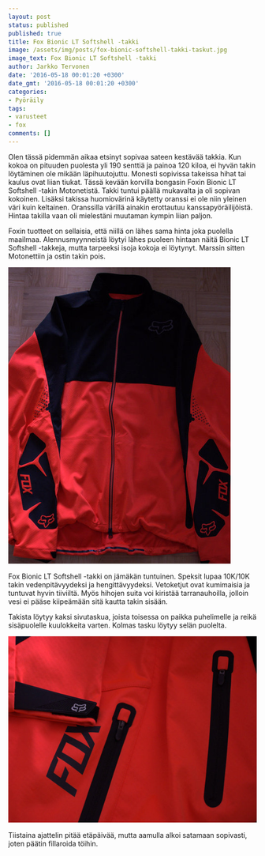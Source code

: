```yaml
---
layout: post
status: published
published: true
title: Fox Bionic LT Softshell -takki
image: /assets/img/posts/fox-bionic-softshell-takki-taskut.jpg
image_text: Fox Bionic LT Softshell -takki
author: Jarkko Tervonen
date: '2016-05-18 00:01:20 +0300'
date_gmt: '2016-05-18 00:01:20 +0300'
categories:
- Pyöräily
tags:
- varusteet
- fox
comments: []
---
```

Olen tässä pidemmän aikaa etsinyt sopivaa sateen kestävää takkia. Kun kokoa on pituuden puolesta yli 190 senttiä ja painoa 120 kiloa, ei hyvän takin löytäminen ole mikään läpihuutojuttu. Monesti sopivissa takeissa hihat tai kaulus ovat liian tiukat. Tässä kevään korvilla bongasin Foxin Bionic LT Softshell -takin Motonetistä. Takki tuntui päällä mukavalta ja oli sopivan kokoinen. Lisäksi takissa huomiovärinä käytetty oranssi ei ole niin yleinen väri kuin keltainen. Oranssilla värillä ainakin erottautuu kanssapyöräilijöistä. Hintaa takilla vaan oli mielestäni muutaman kympin liian paljon.

Foxin tuotteet on sellaisia, että niillä on lähes sama hinta joka puolella maailmaa. Alennusmyynneistä löytyi lähes puoleen hintaan näitä Bionic LT Softshell -takkeja, mutta tarpeeksi isoja kokoja ei löytynyt. Marssin sitten Motonettiin ja ostin takin pois.

<img src="/assets/img/posts/fox-bionic-softshell-takki.jpg" alt="Fox Bionic Softshell -takki" />

Fox Bionic LT Softshell -takki on jämäkän tuntuinen. Speksit lupaa 10K/10K takin vedenpitävyydeksi ja hengittävyydeksi. Vetoketjut ovat kumimaisia ja tuntuvat hyvin tiiviiltä. Myös hihojen suita voi kiristää tarranauhoilla, jolloin vesi ei pääse kiipeämään sitä kautta takin sisään.

Takista löytyy kaksi sivutaskua, joista toisessa on paikka puhelimelle ja reikä sisäpuolelle kuulokkeita varten. Kolmas tasku löytyy selän puolelta.

<img src="/assets/img/posts/fox-bionic-softshell-takki-taskut.jpg" alt="Fox Bionic Softshell" />

Tiistaina ajattelin pitää etäpäivää, mutta aamulla alkoi satamaan sopivasti, joten päätin fillaroida töihin.
